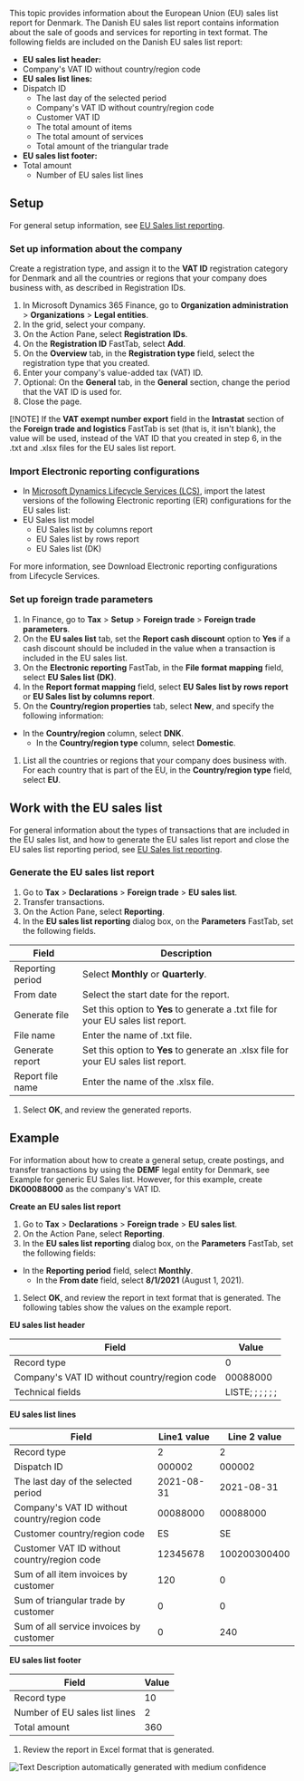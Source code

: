 This topic provides information about the European Union (EU) sales list report for Denmark. The Danish EU sales list report contains information about the sale of goods and services for reporting in text format. The following fields are included on the Danish EU sales list report:

-   **EU sales list header:**
-   Company's VAT ID without country/region code
-   **EU sales list lines:**
-   Dispatch ID
    -   The last day of the selected period
    -   Company's VAT ID without country/region code
    -   Customer VAT ID
    -   The total amount of items
    -   The total amount of services
    -   Total amount of the triangular trade
-   **EU sales list footer:**
-   Total amount
    -   Number of EU sales list lines

## Setup

For general setup information, see [EU Sales list reporting](https://docs.microsoft.com/dynamics365/finance/localizations/emea-eu-sales-list#prerequisites).

### Set up information about the company

Create a registration type, and assign it to the **VAT ID** registration category for Denmark and all the countries or regions that your company does business with, as described in Registration IDs.

1.  In Microsoft Dynamics 365 Finance, go to **Organization administration** \> **Organizations** \> **Legal entities**.
2.  In the grid, select your company.
3.  On the Action Pane, select **Registration IDs**.
4.  On the **Registration ID** FastTab, select **Add**.
5.  On the **Overview** tab, in the **Registration type** field, select the registration type that you created.
6.  Enter your company's value-added tax (VAT) ID.
7.  Optional: On the **General** tab, in the **General** section, change the period that the VAT ID is used for.
8.  Close the page.

[!NOTE] If the **VAT exempt number export** field in the **Intrastat** section of the **Foreign trade and logistics** FastTab is set (that is, it isn't blank), the value will be used, instead of the VAT ID that you created in step 6, in the .txt and .xlsx files for the EU sales list report.

### Import Electronic reporting configurations

-   In [Microsoft Dynamics Lifecycle Services (LCS)](https://lcs.dynamics.com/Logon/Index), import the latest versions of the following Electronic reporting (ER) configurations for the EU sales list:
-   EU Sales list model
    -   EU Sales list by columns report
    -   EU Sales list by rows report
    -   EU Sales list (DK)

For more information, see Download Electronic reporting configurations from Lifecycle Services.

### Set up foreign trade parameters

1.  In Finance, go to **Tax** \> **Setup** \> **Foreign trade** \> **Foreign trade parameters**.
2.  On the **EU sales list** tab, set the **Report cash discount** option to **Yes** if a cash discount should be included in the value when a transaction is included in the EU sales list.
3.  On the **Electronic reporting** FastTab, in the **File format mapping** field, select **EU Sales list (DK)**.
4.  In the **Report format mapping** field, select **EU Sales list by rows report** or **EU Sales list by columns report**.
5.  On the **Country/region properties** tab, select **New**, and specify the following information:
-   In the **Country/region** column, select **DNK**.
    -   In the **Country/region type** column, select **Domestic**.
1.  List all the countries or regions that your company does business with. For each country that is part of the EU, in the **Country/region type** field, select **EU**.

## Work with the EU sales list

For general information about the types of transactions that are included in the EU sales list, and how to generate the EU sales list report and close the EU sales list reporting period, see [EU Sales list reporting](https://docs.microsoft.com/dynamics365/finance/localizations/emea-eu-sales-list#working-with-the-esl).

### Generate the EU sales list report

1.  Go to **Tax** \> **Declarations** \> **Foreign trade** \> **EU sales list**.
2.  Transfer transactions.
3.  On the Action Pane, select **Reporting**.
4.  In the **EU sales list reporting** dialog box, on the **Parameters** FastTab, set the following fields.

| Field            | Description                                                                         |
|------------------|-------------------------------------------------------------------------------------|
| Reporting period | Select **Monthly** or **Quarterly**.                                                |
| From date        | Select the start date for the report.                                               |
| Generate file    | Set this option to **Yes** to generate a .txt file for your EU sales list report.   |
| File name        | Enter the name of .txt file.                                                        |
| Generate report  | Set this option to **Yes** to generate an .xlsx file for your EU sales list report. |
| Report file name | Enter the name of the .xlsx file.                                                   |

1.  Select **OK**, and review the generated reports.

## Example

For information about how to create a general setup, create postings, and transfer transactions by using the **DEMF** legal entity for Denmark, see Example for generic EU Sales list. However, for this example, create **DK00088000** as the company's VAT ID.

**Create an EU sales list report**

1.  Go to **Tax** \> **Declarations** \> **Foreign trade** \> **EU sales list**.
2.  On the Action Pane, select **Reporting**.
3.  In the **EU sales list reporting** dialog box, on the **Parameters** FastTab, set the following fields:
-   In the **Reporting period** field, select **Monthly**.
    -   In the **From date** field, select **8/1/2021** (August 1, 2021).
1.  Select **OK**, and review the report in text format that is generated. The following tables show the values on the example report.

**EU sales list header**

| Field                                        | Value            |
|----------------------------------------------|------------------|
| Record type                                  | 0                |
| Company's VAT ID without country/region code | 00088000         |
| Technical fields                             | LISTE; ; ; ; ; ; |

**EU sales list lines**

| Field                                        | Line1 value | Line 2 value |
|----------------------------------------------|-------------|--------------|
| Record type                                  | 2           | 2            |
| Dispatch ID                                  | 000002      | 000002       |
| The last day of the selected period          | 2021-08-31  | 2021-08-31   |
| Company's VAT ID without country/region code | 00088000    | 00088000     |
| Customer country/region code                 | ES          | SE           |
| Customer VAT ID without country/region code  | 12345678    | 100200300400 |
| Sum of all item invoices by customer         | 120         | 0            |
| Sum of triangular trade by customer          | 0           | 0            |
| Sum of all service invoices by customer      | 0           | 240          |

**EU sales list footer**

| Field                         | Value |
|-------------------------------|-------|
| Record type                   | 10    |
| Number of EU sales list lines | 2     |
| Total amount                  | 360   |

1.  Review the report in Excel format that is generated.

![Text Description automatically generated with medium confidence](media/d91336676db675cb3ed2e604d9fdac17.png)
